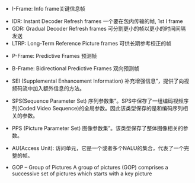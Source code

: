 * I-Frame:  Info frame关键信息帧
 - IDR: Instant Decoder Refresh frames  一个要在包内传输的帧, 1st I frame
 - GDR: Gradual Decoder Refresh frames 可分割更小的帧以更小的时间间隔发送
 - LTRP: Long-Term Reference Picture frames 可供长期参考校正的帧

* P-Frame: Predictive Frames 预测帧

* B-Frame: Bidirectional Predictive Frames 双向预测帧

* SEI (Supplemental Enhancement Information)
补充增强信息”，提供了向视频码流中加入额外信息的方法。

* SPS(Sequence Parameter Set)
序列参数集”。SPS中保存了一组编码视频序列(Coded Video Sequence)的全局参数。因此该类型保存的是和编码序列相关的参数。

* PPS (Picture Parameter Set)
图像参数集”。该类型保存了整体图像相关的参数。

* AU(Access Unit):
访问单元，它是一个或者多个NALU的集合，代表了一个完整的帧。

* GOP – Group of Pictures
A group of pictures (GOP) comprises a successive set of pictures which starts with a key picture
